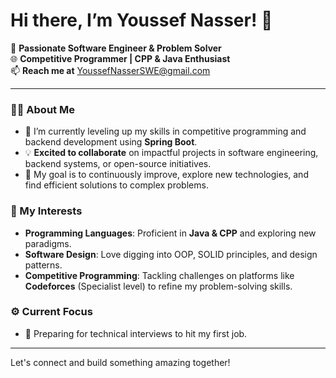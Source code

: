 # Hi there, I’m Youssef Nasser! 👋

🚀 **Passionate Software Engineer & Problem Solver**  
🌐 **Competitive Programmer | CPP & Java Enthusiast**  
📫 **Reach me at** [YoussefNasserSWE@gmail.com](mailto:YoussefNasserSWE@gmail.com)

---

### 👨‍💻 About Me
- 🌱 I’m currently leveling up my skills in competitive programming and backend development using **Spring Boot**.
- 💡 **Excited to collaborate** on impactful projects in software engineering, backend systems, or open-source initiatives.
- 🎯 My goal is to continuously improve, explore new technologies, and find efficient solutions to complex problems.

### 👀 My Interests
- **Programming Languages**: Proficient in **Java & CPP** and exploring new paradigms.
- **Software Design**: Love digging into OOP, SOLID principles, and design patterns.
- **Competitive Programming**: Tackling challenges on platforms like **Codeforces** (Specialist level) to refine my problem-solving skills.

### ⚙️ Current Focus
- 🔹 Preparing for technical interviews to hit my first job.

---

Let's connect and build something amazing together!
